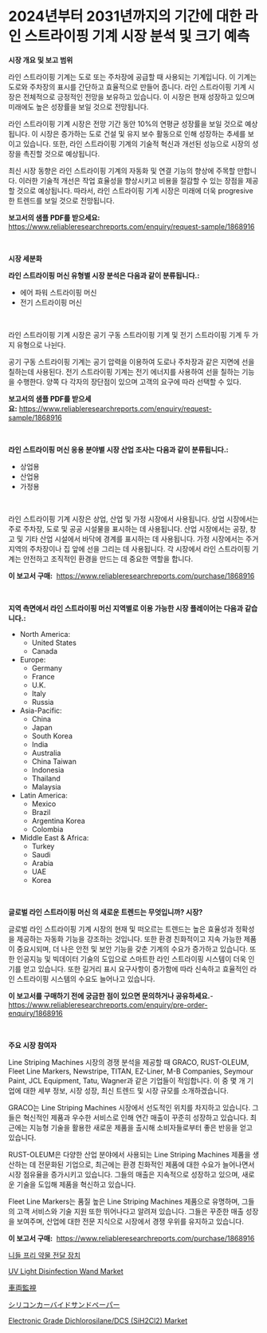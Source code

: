 <p><h1>2024년부터 2031년까지의 기간에 대한 라인 스트라이핑 기계 시장 분석 및 크기 예측</h1></p><p><strong>시장 개요 및 보고 범위</strong></p>
<p><p>라인 스트라이핑 기계는 도로 또는 주차장에 공급할 때 사용되는 기계입니다. 이 기계는 도로와 주차장의 표시를 간단하고 효율적으로 만들어 줍니다. 라인 스트라이핑 기계 시장은 전체적으로 긍정적인 전망을 보유하고 있습니다. 이 시장은 현재 성장하고 있으며 미래에도 높은 성장률을 보일 것으로 전망됩니다.</p><p>라인 스트라이핑 기계 시장은 전망 기간 동안 10%의 연평균 성장률을 보일 것으로 예상됩니다. 이 시장은 증가하는 도로 건설 및 유지 보수 활동으로 인해 성장하는 추세를 보이고 있습니다. 또한, 라인 스트라이핑 기계의 기술적 혁신과 개선된 성능으로 시장의 성장을 촉진할 것으로 예상됩니다.</p><p>최신 시장 동향은 라인 스트라이핑 기계의 자동화 및 연결 기능의 향상에 주목할 만합니다. 이러한 기술적 개선은 작업 효율성을 향상시키고 비용을 절감할 수 있는 장점을 제공할 것으로 예상됩니다. 따라서, 라인 스트라이핑 기계 시장은 미래에 더욱 progresive 한 트렌드를 보일 것으로 전망됩니다.</p></p>
<p><strong>보고서의 샘플 PDF를 받으세요:</strong> <a href="https://www.reliableresearchreports.com/enquiry/request-sample/1868916">https://www.reliableresearchreports.com/enquiry/request-sample/1868916</a></p>
<p>&nbsp;</p>
<p><strong>시장 세분화</strong></p>
<p><strong>라인 스트라이핑 머신 유형별 시장 분석은 다음과 같이 분류됩니다.:</strong></p>
<p><ul><li>에어 파워 스트라이핑 머신</li><li>전기 스트라이핑 머신</li></ul></p>
<p>&nbsp;</p>
<p><p>라인 스트라이핑 기계 시장은 공기 구동 스트라이핑 기계 및 전기 스트라이핑 기계 두 가지 유형으로 나뉜다. </p><p>공기 구동 스트라이핑 기계는 공기 압력을 이용하여 도로나 주차장과 같은 지면에 선을 칠하는데 사용된다. 전기 스트라이핑 기계는 전기 에너지를 사용하여 선을 칠하는 기능을 수행한다. 양쪽 다 각자의 장단점이 있으며 고객의 요구에 따라 선택할 수 있다.</p></p>
<p><strong>보고서의 샘플 PDF를 받으세요:</strong>&nbsp;<a href="https://www.reliableresearchreports.com/enquiry/request-sample/1868916">https://www.reliableresearchreports.com/enquiry/request-sample/1868916</a></p>
<p>&nbsp;</p>
<p><strong> 라인 스트라이핑 머신 응용 분야별 시장 산업 조사는 다음과 같이 분류됩니다.:</strong></p>
<p><ul><li>상업용</li><li>산업용</li><li>가정용</li></ul></p>
<p>&nbsp;</p>
<p><p>라인 스트라이핑 기계 시장은 상업, 산업 및 가정 시장에서 사용됩니다. 상업 시장에서는 주로 주차장, 도로 및 공공 시설물을 표시하는 데 사용됩니다. 산업 시장에서는 공장, 창고 및 기타 산업 시설에서 바닥에 경계를 표시하는 데 사용됩니다. 가정 시장에서는 주거 지역의 주차장이나 집 앞에 선을 그리는 데 사용됩니다. 각 시장에서 라인 스트라이핑 기계는 안전하고 조직적인 환경을 만드는 데 중요한 역할을 합니다.</p></p>
<p><strong>이 보고서 구매:</strong>&nbsp; <a href="https://www.reliableresearchreports.com/purchase/1868916">https://www.reliableresearchreports.com/purchase/1868916</a></p>
<p>&nbsp;</p>
<p><strong>지역 측면에서 라인 스트라이핑 머신 지역별로 이용 가능한 시장 플레이어는 다음과 같습니다.:</strong></p>
<p><ul>
    <li>
        North America:
        <ul>
            <li>United States</li>
            <li>Canada</li>
        </ul>
    </li>
    <li>
        Europe:
        <ul>
            <li>Germany</li>
            <li>France</li>
            <li>U.K.</li>
            <li>Italy</li>
            <li>Russia</li>
        </ul>
    </li>
    <li>
        Asia-Pacific:
        <ul>
            <li>China</li>
            <li>Japan</li>
            <li>South Korea</li>
            <li>India</li>
            <li>Australia</li>
            <li>China Taiwan</li>
            <li>Indonesia</li>
            <li>Thailand</li>
            <li>Malaysia</li>
        </ul>
    </li>
    <li>
        Latin America:
        <ul>
            <li>Mexico</li>
            <li>Brazil</li>
            <li>Argentina Korea</li>
            <li>Colombia</li>
        </ul>
    </li>
    <li>
        Middle East & Africa:
        <ul>
            <li>Turkey</li>
            <li>Saudi</li>
            <li>Arabia</li>
            <li>UAE</li>
            <li>Korea</li>
        </ul>
    </li>
    </ul></p>
<p>&nbsp;</p>
<p><strong>글로벌 라인 스트라이핑 머신 의 새로운 트렌드는 무엇입니까? 시장?</strong></p>
<p><p>글로벌 라인 스트라이핑 기계 시장의 현재 및 떠오르는 트렌드는 높은 효율성과 정확성을 제공하는 자동화 기능을 강조하는 것입니다. 또한 환경 친화적이고 지속 가능한 제품이 중요시되며, 더 나은 안전 및 보안 기능을 갖춘 기계의 수요가 증가하고 있습니다. 또한 인공지능 및 빅데이터 기술의 도입으로 스마트한 라인 스트라이핑 시스템이 더욱 인기를 얻고 있습니다. 또한 길거리 표시 요구사항이 증가함에 따라 신속하고 효율적인 라인 스트라이핑 시스템의 수요도 늘어나고 있습니다.</p></p>
<p><strong>이 보고서를 구매하기 전에 궁금한 점이 있으면 문의하거나 공유하세요.</strong>- <a href="https://www.reliableresearchreports.com/enquiry/pre-order-enquiry/1868916">https://www.reliableresearchreports.com/enquiry/pre-order-enquiry/1868916</a></p>
<p>&nbsp;</p>
<p><strong>주요 시장 참여자</strong></p>
<p><p>Line Striping Machines 시장의 경쟁 분석을 제공할 때 GRACO, RUST-OLEUM, Fleet Line Markers, Newstripe, TITAN, EZ-Liner, M-B Companies, Seymour Paint, JCL Equipment, Tatu, Wagner과 같은 기업들이 적임합니다. 이 중 몇 개 기업에 대한 세부 정보, 시장 성장, 최신 트렌드 및 시장 규모를 소개하겠습니다.</p><p>GRACO는 Line Striping Machines 시장에서 선도적인 위치를 차지하고 있습니다. 그들은 혁신적인 제품과 우수한 서비스로 인해 연간 매출이 꾸준히 성장하고 있습니다. 최근에는 지능형 기술을 활용한 새로운 제품을 출시해 소비자들로부터 좋은 반응을 얻고 있습니다.</p><p>RUST-OLEUM은 다양한 산업 분야에서 사용되는 Line Striping Machines 제품을 생산하는 데 전문화된 기업으로, 최근에는 환경 친화적인 제품에 대한 수요가 늘어나면서 시장 점유율을 증가시키고 있습니다. 그들의 매출은 지속적으로 성장하고 있으며, 새로운 기술을 도입해 제품을 혁신하고 있습니다.</p><p>Fleet Line Markers는 품질 높은 Line Striping Machines 제품으로 유명하며, 그들의 고객 서비스와 기술 지원 또한 뛰어나다고 알려져 있습니다. 그들은 꾸준한 매출 성장을 보여주며, 산업에 대한 전문 지식으로 시장에서 경쟁 우위를 유지하고 있습니다.</p></p>
<p><strong>이 보고서 구매:</strong>&nbsp;&nbsp;<a href="https://www.reliableresearchreports.com/purchase/1868916">https://www.reliableresearchreports.com/purchase/1868916</a></p>
<p><p><a href="https://github.com/mpodehpw07370073/Market-Research-Report-List-1/blob/main/31966543073.md">니들 프리 약물 전달 장치</a></p><p><a href="https://github.com/FassouRP/Market-Research-Report-List-3/blob/main/uv-light-disinfection-wand-market.md">UV Light Disinfection Wand Market</a></p><p><a href="https://medium.com/@chloekessler01/%E8%BB%8A%E4%B8%A1%E7%9B%A3%E8%A6%96%E5%B8%82%E5%A0%B4%E3%82%A4%E3%83%B3%E3%82%B5%E3%82%A4%E3%83%88-%E5%B8%82%E5%A0%B4%E3%83%88%E3%83%AC%E3%83%B3%E3%83%89-%E6%88%90%E9%95%B7-2024%E5%B9%B4%E3%81%8B%E3%82%892031%E5%B9%B4%E3%81%BE%E3%81%A7%E3%81%AE%E4%BA%88%E6%B8%AC-71f157b14811">車両監視</a></p><p><a href="https://github.com/nxboeu02965442/Market-Research-Report-List-1/blob/main/93023343530.md">シリコンカーバイドサンドペーパー</a></p><p><a href="https://issuu.com/reportprime-2/docs/electronic-grade-dichlorosilanedcs-sih2cl2-market-">Electronic Grade Dichlorosilane/DCS (SiH2Cl2) Market</a></p></p>
